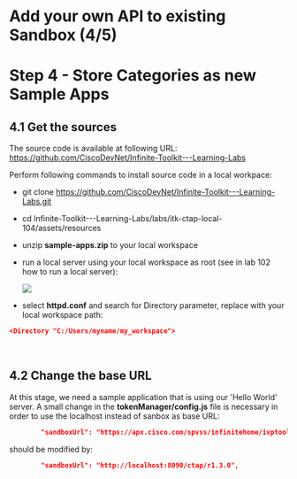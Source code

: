 #  Add your own API to existing Sandbox (4/5)


# Step 4 - Store Categories as new Sample Apps


## 4.1 Get the sources

The source code is available at following URL:
https://github.com/CiscoDevNet/Infinite-Toolkit---Learning-Labs

Perform following commands to install source code in a local workpace:
- git clone https://github.com/CiscoDevNet/Infinite-Toolkit---Learning-Labs.git
- cd Infinite-Toolkit---Learning-Labs/labs/itk-ctap-local-104/assets/resources
- unzip **sample-apps.zip** to your local workspace
- run a local server using your local workspace as root 
(see in lab 102 how to run a local server):


  ![](/posts/files/itk-ctap-local-104/assets/images/Start-REF-API-104-03_xampp.jpg)<br/>

- select **httpd.conf** and search for Directory parameter, replace with your local workspace path:

```json
<Directory "C:/Users/myname/my_workspace">
```
</br>


## 4.2 Change the base URL

At this stage, we need a sample application that is using our 'Hello World' server.
A small change in the **tokenManager/config.js** file is necessary in order to use the localhost instead of sanbox  as base URL:

```json
		"sandboxUrl": "https://apx.cisco.com/spvss/infinitehome/ivptoolkit/clientrefapi/sandbox_0.4.1",
```


should be modified by:
```json
		"sandboxUrl": "http://localhost:8090/ctap/r1.3.0",
```
</br>



<br>


